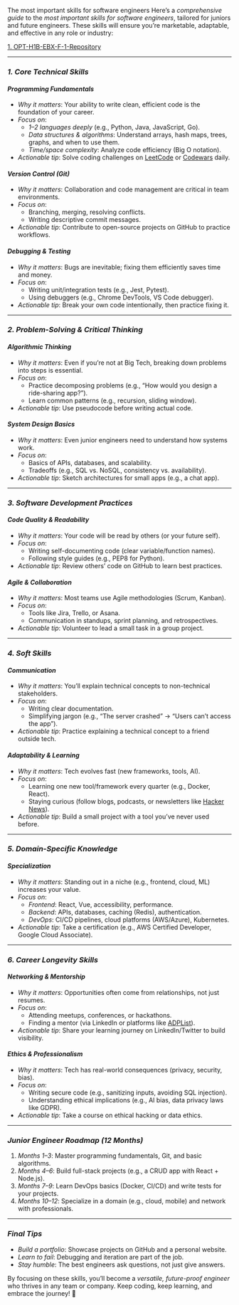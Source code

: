 The most important skills for software engineers
Here’s a *comprehensive guide* to the *most important skills for software engineers*, tailored for juniors and future engineers. These skills will ensure you’re marketable, adaptable, and effective in any role or industry:

[1. OPT-H1B-EBX-F-1-Repository](https://github.com/dosbolacademic/OPT-H1B-EBX-F-1)

---

### *1. Core Technical Skills*  
#### *Programming Fundamentals*  
- *Why it matters*: Your ability to write clean, efficient code is the foundation of your career.  
- *Focus on*:  
  - *1–2 languages deeply* (e.g., Python, Java, JavaScript, Go).  
  - *Data structures & algorithms*: Understand arrays, hash maps, trees, graphs, and when to use them.  
  - *Time/space complexity*: Analyze code efficiency (Big O notation).  
- *Actionable tip*: Solve coding challenges on [LeetCode](https://leetcode.com/) or [Codewars](https://www.codewars.com/) daily.  

#### *Version Control (Git)*  
- *Why it matters*: Collaboration and code management are critical in team environments.  
- *Focus on*:  
  - Branching, merging, resolving conflicts.  
  - Writing descriptive commit messages.  
- *Actionable tip*: Contribute to open-source projects on GitHub to practice workflows.  

#### *Debugging & Testing*  
- *Why it matters*: Bugs are inevitable; fixing them efficiently saves time and money.  
- *Focus on*:  
  - Writing unit/integration tests (e.g., Jest, Pytest).  
  - Using debuggers (e.g., Chrome DevTools, VS Code debugger).  
- *Actionable tip*: Break your own code intentionally, then practice fixing it.  

---

### *2. Problem-Solving & Critical Thinking*  
#### *Algorithmic Thinking*  
- *Why it matters*: Even if you’re not at Big Tech, breaking down problems into steps is essential.  
- *Focus on*:  
  - Practice decomposing problems (e.g., “How would you design a ride-sharing app?”).  
  - Learn common patterns (e.g., recursion, sliding window).  
- *Actionable tip*: Use pseudocode before writing actual code.  

#### *System Design Basics*  
- *Why it matters*: Even junior engineers need to understand how systems work.  
- *Focus on*:  
  - Basics of APIs, databases, and scalability.  
  - Tradeoffs (e.g., SQL vs. NoSQL, consistency vs. availability).  
- *Actionable tip*: Sketch architectures for small apps (e.g., a chat app).  

---

### *3. Software Development Practices*  
#### *Code Quality & Readability*  
- *Why it matters*: Your code will be read by others (or your future self).  
- *Focus on*:  
  - Writing self-documenting code (clear variable/function names).  
  - Following style guides (e.g., PEP8 for Python).  
- *Actionable tip*: Review others’ code on GitHub to learn best practices.  

#### *Agile & Collaboration*  
- *Why it matters*: Most teams use Agile methodologies (Scrum, Kanban).  
- *Focus on*:  
  - Tools like Jira, Trello, or Asana.  
  - Communication in standups, sprint planning, and retrospectives.  
- *Actionable tip*: Volunteer to lead a small task in a group project.  

---

### *4. Soft Skills*  
#### *Communication*  
- *Why it matters*: You’ll explain technical concepts to non-technical stakeholders.  
- *Focus on*:  
  - Writing clear documentation.  
  - Simplifying jargon (e.g., “The server crashed” → “Users can’t access the app”).  
- *Actionable tip*: Practice explaining a technical concept to a friend outside tech.  

#### *Adaptability & Learning*  
- *Why it matters*: Tech evolves fast (new frameworks, tools, AI).  
- *Focus on*:  
  - Learning one new tool/framework every quarter (e.g., Docker, React).  
  - Staying curious (follow blogs, podcasts, or newsletters like [Hacker News](https://news.ycombinator.com/)).  
- *Actionable tip*: Build a small project with a tool you’ve never used before.  

---

### *5. Domain-Specific Knowledge*  
#### *Specialization*  
- *Why it matters*: Standing out in a niche (e.g., frontend, cloud, ML) increases your value.  
- *Focus on*:  
  - *Frontend*: React, Vue, accessibility, performance.  
  - *Backend*: APIs, databases, caching (Redis), authentication.  
  - *DevOps*: CI/CD pipelines, cloud platforms (AWS/Azure), Kubernetes.  
- *Actionable tip*: Take a certification (e.g., AWS Certified Developer, Google Cloud Associate).  

---
### *6. Career Longevity Skills*  
#### *Networking & Mentorship*  
- *Why it matters*: Opportunities often come from relationships, not just resumes.  
- *Focus on*:  
  - Attending meetups, conferences, or hackathons.  
  - Finding a mentor (via LinkedIn or platforms like [ADPList](https://adplist.org/)).  
- *Actionable tip*: Share your learning journey on LinkedIn/Twitter to build visibility.  

#### *Ethics & Professionalism*  
- *Why it matters*: Tech has real-world consequences (privacy, security, bias).  
- *Focus on*:  
  - Writing secure code (e.g., sanitizing inputs, avoiding SQL injection).  
  - Understanding ethical implications (e.g., AI bias, data privacy laws like GDPR).  
- *Actionable tip*: Take a course on ethical hacking or data ethics.  

---

### *Junior Engineer Roadmap (12 Months)*  
1. *Months 1–3*: Master programming fundamentals, Git, and basic algorithms.  
2. *Months 4–6*: Build full-stack projects (e.g., a CRUD app with React + Node.js).  
3. *Months 7–9*: Learn DevOps basics (Docker, CI/CD) and write tests for your projects.  
4. *Months 10–12*: Specialize in a domain (e.g., cloud, mobile) and network with professionals.  

---

### *Final Tips*  
- *Build a portfolio*: Showcase projects on GitHub and a personal website.  
- *Learn to fail*: Debugging and iteration are part of the job.  
- *Stay humble*: The best engineers ask questions, not just give answers.  

By focusing on these skills, you’ll become a *versatile, future-proof engineer* who thrives in any team or company. Keep coding, keep learning, and embrace the journey! 🚀
